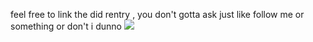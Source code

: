 feel free to link the did rentry , you don't gotta ask just like follow me or something or don't i dunno
![](https://i.imgur.com/RA6oBMN.png)
